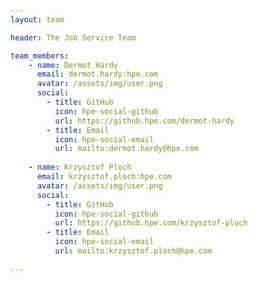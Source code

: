 ```yaml
---
layout: team

header: The Job Service Team

team_members:
    - name: Dermot Hardy
      email: dermot.hardy:hpe.com
      avatar: /assets/img/user.png
      social:
        - title: GitHub
          icon: hpe-social-github
          url: https://github.hpe.com/dermot-hardy
        - title: Email
          icon: hpe-social-email
          url: mailto:dermot.hardy@hpe.com
          
    - name: Krzysztof Ploch
      email: krzysztof.ploch:hpe.com
      avatar: /assets/img/user.png
      social:
        - title: GitHub
          icon: hpe-social-github
          url: https://github.hpe.com/krzysztof-ploch
        - title: Email
          icon: hpe-social-email
          url: mailto:krzysztof.ploch@hpe.com
          
---
```

